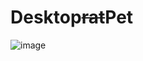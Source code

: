 # Desktop~~rat~~Pet
![image](https://github.com/user-attachments/assets/96c4afea-91a4-4730-af09-cac96d5eabb2)
